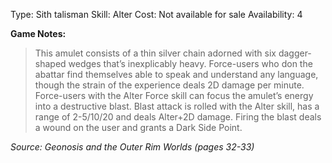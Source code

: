 Type: Sith talisman
Skill: Alter
Cost: Not available for sale
Availability: 4

**Game Notes:**
> This amulet consists of a thin silver chain adorned with six dagger-shaped wedges that’s inexplicably heavy. Force-users who don the abattar find themselves able to speak and understand any language, though the strain of the experience deals 2D damage per minute. Force-users with the Alter Force skill can focus the amulet’s energy into a destructive blast. Blast attack is rolled with the Alter skill, has a range of 2-5/10/20 and deals Alter+2D damage. Firing the blast deals a wound on the user and grants a Dark Side Point.

*Source: Geonosis and the Outer Rim Worlds (pages 32-33)*
